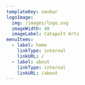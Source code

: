 ```yaml
---
templateKey: navbar
logoImage: 
  img: /images/logo.svg
  imageWidth: 40
  imageLabel: Catapult Arts
menuItems:
  - label: home
    linkType: internal
    linkURL: /
  - label: about
    linkType: internal
    linkURL: /about
---
```


